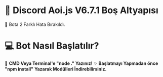 # 🤖 Discord Aoi.js V6.7.1 Boş Altyapısı
🚫 Bota 2 Farklı Hata Bırakıldı.

# 💻 Bot Nasıl Başlatılır?
🎁 **CMD Veya Terminal'e "node ." Yazınız!**
✨ **Başlatmayı Yapmadan önce "npm install" Yazarak Modülleri İndirebilirsiniz.**
